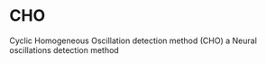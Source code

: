 # CHO 
Cyclic Homogeneous Oscillation detection method (CHO)
a Neural oscillations detection method
